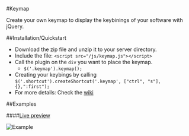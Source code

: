 #Keymap

Create your own keymap to display the keybinings of your software with jQuery.

##Installation/Quickstart

- Download the zip file and unzip it to your server directory.
- Include the file: ``<script src="/js/keymap.js"></script>``
- Call the plugin on the ``div`` you want to place the keymap.
  - ``$('.keymap').keymap();``
- Creating your keybings by calling ``$('.shortcut').createShortcut('.keymap', ["ctrl", "s"], {},":first");``
- For more details: Check the [wiki](https://github.com/Andr3as/jQuery-Keymap/wiki)

##Examples

####[Live preview](http://andrano.de/Plugins/#keymap)

![Example](http://andrano.de/Plugins/img/keymap.jpg "Example")